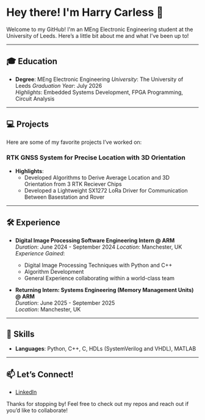 # Hey there! I'm Harry Carless 👋

Welcome to my GitHub! I'm an MEng Electronic Engineering student at the University of Leeds. Here’s a little bit about me and what I’ve been up to!

---

## 🎓 Education
- **Degree**: MEng Electronic Engineering
  *University*: The University of Leeds
  *Graduation Year*: July 2026  
  *Highlights*: Embedded Systems Development, FPGA Programming, Circuit Analysis
  
---

## 💻 Projects
Here are some of my favorite projects I’ve worked on:

### RTK GNSS System for Precise Location with 3D Orientation 
- **Highlights**:
  - Developed Algorithms to Derive Average Location and 3D Orientation from 3 RTK Reciever Chips
  - Developed a Lightweight SX1272 LoRa Driver for Communication Between Basestation and Rover

---

## 🛠️ Experience
- **Digital Image Processing Software Engineering Intern @ ARM**  
  *Duration*: June 2024 - September 2024 
  *Location*: Manchester, UK 
  *Experience Gained*:  
   - Digital Image Processing Techniques with Python and  C++
   - Algorithm Development
   - General Experience collaborating within a world-class team

- **Returning Intern: Systems Engineering (Memory Management Units) @ ARM**  
  *Duration*: June 2025 - September 2025  
  *Location*: Manchester, UK

---

## 🌟 Skills
- **Languages**: Python, C++, C, HDLs (SystemVerilog and VHDL), MATLAB  

---

## 📫 Let’s Connect!
- [LinkedIn](https://linkedin.com/in/yourprofile)  

Thanks for stopping by! Feel free to check out my repos and reach out if you’d like to collaborate!
